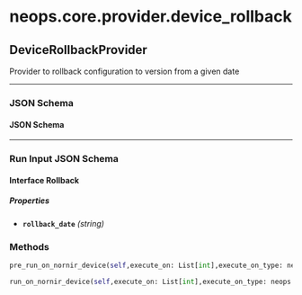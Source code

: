 # neops.core.provider.device_rollback
## DeviceRollbackProvider
Provider to rollback configuration to version from a given date

----------
### JSON Schema
#### JSON Schema



----------
### Run Input JSON Schema
#### Interface Rollback


##### Properties


- **`rollback_date`** *(string)*

### Methods
```python
pre_run_on_nornir_device(self,execute_on: List[int],execute_on_type: neops.core.provider.base.enum.RunOnEnum,dry_run: bool,task_input_kwargs: Dict[Any, Any],search_query: str,task_kwargs: Dict[Any, Any],task: nornir.core.task.Task,nornir_device_id: int,nornir_device_result,**kwargs) -> Any
```
```python
run_on_nornir_device(self,execute_on: List[int],execute_on_type: neops.core.provider.base.enum.RunOnEnum,dry_run: bool,task_input_kwargs: Dict[Any, Any],search_query: str,task_kwargs: Dict[Any, Any],task: nornir.core.task.Task,nornir_device_id: int,nornir_device_result,**kwargs) -> Any
```
